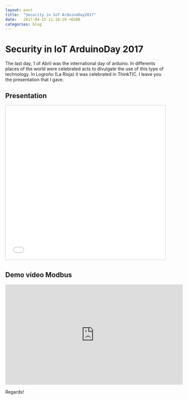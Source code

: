 ```yaml
---
layout: post
title:  "Security in IoT ArduinoDay2017"
date:   2017-04-15 11:18:29 +0200
categories: blog
---
```

# Security in IoT ArduinoDay 2017
The last day, 1 of Abril was the international day of arduino. In differents places of the world were celebrated acts to divulgate the use of this type of technology.
In Logroño (La Rioja) it was celebrated in ThinkTIC. I leave you the presentation that I gave.

## Presentation

<center><iframe src="//www.slideshare.net/slideshow/embed_code/key/tvr0Ovzk72FwUN" width="595" height="485" frameborder="0" marginwidth="0" marginheight="0" scrolling="no" style="border:1px solid #CCC; border-width:1px; margin-bottom:5px; max-width: 100%;" allowfullscreen> </iframe> <div style="margin-bottom:5px"> <strong> <a href="//www.slideshare.net/DiegoSotoFau/seguridad-en-iot-74896845" title="Seguridad en IoT" target="_blank"></a></strong></div></center>

## Demo vídeo Modbus

<center><iframe width="560" height="315" src="https://www.youtube.com/embed/_y5YlR_sLL0?ecver=1" frameborder="0" allowfullscreen></iframe></center>

Regards!
